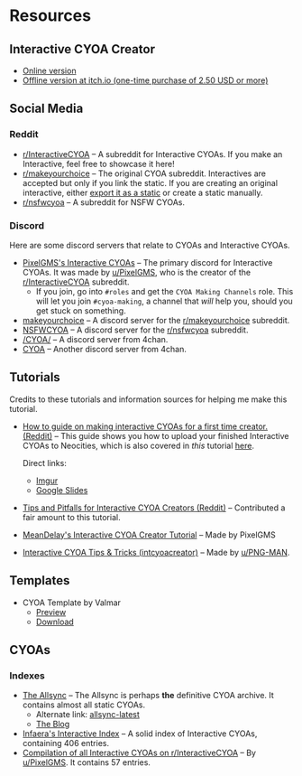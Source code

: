 # Resources

## Interactive CYOA Creator

* [Online version](https://intcyoacreator.onrender.com/)
* [Offline version at itch.io (one-time purchase of 2.50 USD or more)][icc]

## Social Media
### Reddit

* [r/InteractiveCYOA] – A subreddit for Interactive CYOAs. If you make an
Interactive, feel free to showcase it here!
* [r/makeyourchoice] – The original CYOA subreddit. Interactives are accepted
but only if you link the static. If you are creating an original interactive,
either [export it as a static] or create a static manually.
* [r/nsfwcyoa] – A subreddit for NSFW CYOAs.

### Discord
Here are some discord servers that relate to CYOAs and Interactive CYOAs.

* [PixelGMS's Interactive CYOAs] – The primary discord for Interactive CYOAs.
It was made by [u/PixelGMS], who is the creator of the [r/InteractiveCYOA]
subreddit.
    * If you join, go into `#roles` and get the `CYOA Making Channels` role.
    This will let you join `#cyoa-making`, a channel that *will* help you,
    should you get stuck on something. 
* [makeyourchoice] – A discord server for the [r/makeyourchoice] subreddit.
* [NSFWCYOA] – A discord server for the [r/nsfwcyoa] subreddit.
* [/CYOA/] – A discord server from 4chan.
* [CYOA][CYOA-discord] – Another discord server from 4chan.

## Tutorials
Credits to these tutorials and information sources for helping me make this
tutorial.

* [How to guide on making interactive CYOAs for a first time creator. (Reddit)]
– This guide shows you how to upload your finished Interactive CYOAs to
Neocities, which is also covered in *this* tutorial
[here](./publishing/#uploading-your-project).

    Direct links:
    
    * [Imgur](https://imgur.com/a/QV36Ix8)
    * [Google Slides][1]
    
* [Tips and Pitfalls for Interactive CYOA Creators (Reddit)] – Contributed
a fair amount to this tutorial.
* [MeanDelay's Interactive CYOA Creator Tutorial][pgmstut] – Made by PixelGMS
* [Interactive CYOA Tips & Tricks (intcyoacreator)][png-man-tutorial] – Made by
[u/PNG-MAN].

## Templates

* CYOA Template by Valmar
    * [Preview](https://valmar.neocities.org/cyoas/template/)
    * [Download][cyoa-template-dl]

## CYOAs
### Indexes

* [The Allsync](https://cyoaarchive.com/main) – The Allsync is perhaps **the**
definitive CYOA archive. It contains almost all static CYOAs.
    * Alternate link: [allsync-latest]
    * [The Blog](https://cyoaarchive.blogspot.com/)
* [Infaera's Interactive Index](https://infaera.neocities.org/) – A solid index
of Interactive CYOAs, containing 406 entries.
* [Compilation of all Interactive CYOAs on r/InteractiveCYOA] – By
[u/PixelGMS]. It contains 57 entries.

<!-- URLs -->
[cyoa-template-dl]: https://www.dropbox.com/scl/fi/cjssl5mk5h6rhr8mz7w1s/Template.json?rlkey=whf28vz69wqrt0d8jjfvitzty&dl=0
[icc]: https://meandelay.itch.io/interactive-cyoa-creator
[allsync-latest]: https://cyoa.allsync.com/s/owWor64yLTngDk3
[png-man-tutorial]: https://old.reddit.com/user/PNG-MAN/comments/y03ftf/interactive_cyoa_tips_tricks_intcyoacreator/
[1]: https://docs.google.com/presentation/d/18wSgIooZxM_uA3I90KmZICl9guaQMeVIuqCpV-UffJA/edit
[How to guide on making interactive CYOAs for a first time creator. (Reddit)]: https://www.reddit.com/r/InteractiveCYOA/comments/nxrlvm/how_to_guide_on_making_interactive_cyoas_for_a/
[Tips and Pitfalls for Interactive CYOA Creators (Reddit)]: https://www.reddit.com/r/InteractiveCYOA/comments/wrf0hl/tips_and_pitfalls_for_interactive_cyoa_creators/
[export it as a static]: ./publishing/static/
[pgmstut]: https://docs.google.com/presentation/d/1WposnAdGbhDw1Yf11v1Fs-nKq4i500qvaCGlcd2xgrU/edit
[Compilation of all Interactive CYOAs on r/InteractiveCYOA]: https://docs.google.com/spreadsheets/d/1UKCn4of4jQ4L8eAdV3gT5QGdeav7jNSeyxxehKmUepE/edit#gid=0
<!-- Subreddits -->
[r/InteractiveCYOA]: https://www.reddit.com/r/InteractiveCYOA/
[r/makeyourchoice]: https://www.reddit.com/r/makeyourchoice/
[r/nsfwcyoa]: https://www.reddit.com/r/nsfwcyoa
<!-- Users -->
[u/PNG-MAN]: https://old.reddit.com/user/PNG-MAN/
[u/PixelGMS]: https://old.reddit.com/user/PixelGMS
<!-- Discord servers -->
[makeyourchoice]: https://discord.gg/M3sbCY2
[/CYOA/]: https://discord.gg/72QNY4Y
[CYOA-discord]: https://discord.gg/Cwm8nCM
[NSFWCYOA]: https://discord.gg/nVfxqbr
[PixelGMS's Interactive CYOAs]: https://discord.gg/Nvadzvn39e